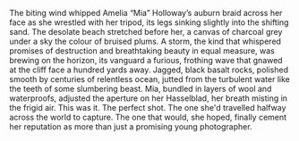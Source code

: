 The biting wind whipped Amelia “Mia” Holloway’s auburn braid across her face as she wrestled with her tripod, its legs sinking slightly into the shifting sand.  The desolate beach stretched before her, a canvas of charcoal grey under a sky the colour of bruised plums.  A storm, the kind that whispered promises of destruction and breathtaking beauty in equal measure, was brewing on the horizon, its vanguard a furious, frothing wave that gnawed at the cliff face a hundred yards away.  Jagged, black basalt rocks, polished smooth by centuries of relentless ocean, jutted from the turbulent water like the teeth of some slumbering beast.  Mia, bundled in layers of wool and waterproofs, adjusted the aperture on her Hasselblad, her breath misting in the frigid air. This was it. The perfect shot.  The one she'd travelled halfway across the world to capture.  The one that would, she hoped, finally cement her reputation as more than just a promising young photographer.
